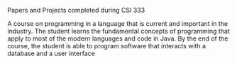 Papers and Projects completed during CSI 333

A course on programming in a language that is current and important in the industry. The student learns the fundamental concepts of programming that apply to most of the modern languages and code in Java. By the end of the course, the student is able to program software that interacts with a database and a user interface
